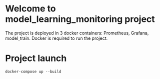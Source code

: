 # Welcome to model_learning_monitoring project

The project is deployed in 3 docker containers: Prometheus, Grafana, model_train.   Docker is required to run the project.  
  
# Project launch 
```
docker-compose up --build
```